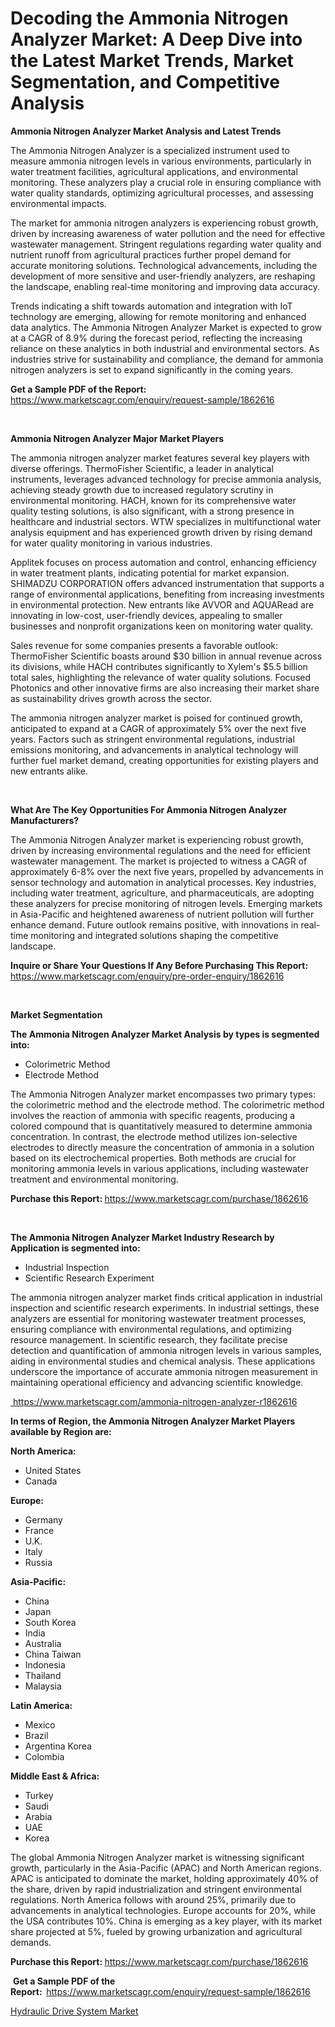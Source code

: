 <p><h1>Decoding the Ammonia Nitrogen Analyzer Market: A Deep Dive into the Latest Market Trends, Market Segmentation, and Competitive Analysis</h1></p><p><strong>Ammonia Nitrogen Analyzer Market Analysis and Latest Trends</strong></p>
<p><p>The Ammonia Nitrogen Analyzer is a specialized instrument used to measure ammonia nitrogen levels in various environments, particularly in water treatment facilities, agricultural applications, and environmental monitoring. These analyzers play a crucial role in ensuring compliance with water quality standards, optimizing agricultural processes, and assessing environmental impacts.</p><p>The market for ammonia nitrogen analyzers is experiencing robust growth, driven by increasing awareness of water pollution and the need for effective wastewater management. Stringent regulations regarding water quality and nutrient runoff from agricultural practices further propel demand for accurate monitoring solutions. Technological advancements, including the development of more sensitive and user-friendly analyzers, are reshaping the landscape, enabling real-time monitoring and improving data accuracy.</p><p>Trends indicating a shift towards automation and integration with IoT technology are emerging, allowing for remote monitoring and enhanced data analytics. The Ammonia Nitrogen Analyzer Market is expected to grow at a CAGR of 8.9% during the forecast period, reflecting the increasing reliance on these analytics in both industrial and environmental sectors. As industries strive for sustainability and compliance, the demand for ammonia nitrogen analyzers is set to expand significantly in the coming years.</p></p>
<p><strong>Get a Sample PDF of the Report:&nbsp;</strong> <a href="https://www.marketscagr.com/enquiry/request-sample/1862616?utm_campaign=1126&utm_medium=2&utm_source=Github&utm_content=ia&utm_term=16022025&utm_id=ammonia-nitrogen-analyzer">https://www.marketscagr.com/enquiry/request-sample/1862616</a></p>
<p>&nbsp;</p>
<p><strong>Ammonia Nitrogen Analyzer Major Market Players</strong></p>
<p><p>The ammonia nitrogen analyzer market features several key players with diverse offerings. ThermoFisher Scientific, a leader in analytical instruments, leverages advanced technology for precise ammonia analysis, achieving steady growth due to increased regulatory scrutiny in environmental monitoring. HACH, known for its comprehensive water quality testing solutions, is also significant, with a strong presence in healthcare and industrial sectors. WTW specializes in multifunctional water analysis equipment and has experienced growth driven by rising demand for water quality monitoring in various industries.</p><p>Applitek focuses on process automation and control, enhancing efficiency in water treatment plants, indicating potential for market expansion. SHIMADZU CORPORATION offers advanced instrumentation that supports a range of environmental applications, benefiting from increasing investments in environmental protection. New entrants like AVVOR and AQUARead are innovating in low-cost, user-friendly devices, appealing to smaller businesses and nonprofit organizations keen on monitoring water quality.</p><p>Sales revenue for some companies presents a favorable outlook: ThermoFisher Scientific boasts around $30 billion in annual revenue across its divisions, while HACH contributes significantly to Xylem's $5.5 billion total sales, highlighting the relevance of water quality solutions. Focused Photonics and other innovative firms are also increasing their market share as sustainability drives growth across the sector.</p><p>The ammonia nitrogen analyzer market is poised for continued growth, anticipated to expand at a CAGR of approximately 5% over the next five years. Factors such as stringent environmental regulations, industrial emissions monitoring, and advancements in analytical technology will further fuel market demand, creating opportunities for existing players and new entrants alike.</p></p>
<p>&nbsp;</p>
<p><strong>What Are The Key Opportunities For Ammonia Nitrogen Analyzer Manufacturers?</strong></p>
<p><p>The Ammonia Nitrogen Analyzer market is experiencing robust growth, driven by increasing environmental regulations and the need for efficient wastewater management. The market is projected to witness a CAGR of approximately 6-8% over the next five years, propelled by advancements in sensor technology and automation in analytical processes. Key industries, including water treatment, agriculture, and pharmaceuticals, are adopting these analyzers for precise monitoring of nitrogen levels. Emerging markets in Asia-Pacific and heightened awareness of nutrient pollution will further enhance demand. Future outlook remains positive, with innovations in real-time monitoring and integrated solutions shaping the competitive landscape.</p></p>
<p><strong>Inquire or Share Your Questions If Any Before Purchasing This Report:</strong> <a href="https://www.marketscagr.com/enquiry/pre-order-enquiry/1862616?utm_campaign=1126&utm_medium=2&utm_source=Github&utm_content=ia&utm_term=16022025&utm_id=ammonia-nitrogen-analyzer">https://www.marketscagr.com/enquiry/pre-order-enquiry/1862616</a></p>
<p>&nbsp;</p>
<p><strong>Market Segmentation</strong></p>
<p><strong>The Ammonia Nitrogen Analyzer Market Analysis by types is segmented into:</strong></p>
<p><ul><li>Colorimetric Method</li><li>Electrode Method</li></ul></p>
<p><p>The Ammonia Nitrogen Analyzer market encompasses two primary types: the colorimetric method and the electrode method. The colorimetric method involves the reaction of ammonia with specific reagents, producing a colored compound that is quantitatively measured to determine ammonia concentration. In contrast, the electrode method utilizes ion-selective electrodes to directly measure the concentration of ammonia in a solution based on its electrochemical properties. Both methods are crucial for monitoring ammonia levels in various applications, including wastewater treatment and environmental monitoring.</p></p>
<p><strong>Purchase this Report:&nbsp;</strong><a href="https://www.marketscagr.com/purchase/1862616?utm_campaign=1126&utm_medium=2&utm_source=Github&utm_content=ia&utm_term=16022025&utm_id=ammonia-nitrogen-analyzer">https://www.marketscagr.com/purchase/1862616</a></p>
<p>&nbsp;</p>
<p><strong>The Ammonia Nitrogen Analyzer Market Industry Research by Application is segmented into:</strong></p>
<p><ul><li>Industrial Inspection</li><li>Scientific Research Experiment</li></ul></p>
<p><p>The ammonia nitrogen analyzer market finds critical application in industrial inspection and scientific research experiments. In industrial settings, these analyzers are essential for monitoring wastewater treatment processes, ensuring compliance with environmental regulations, and optimizing resource management. In scientific research, they facilitate precise detection and quantification of ammonia nitrogen levels in various samples, aiding in environmental studies and chemical analysis. These applications underscore the importance of accurate ammonia nitrogen measurement in maintaining operational efficiency and advancing scientific knowledge.</p></p>
<p><a href="https://www.marketscagr.com/ammonia-nitrogen-analyzer-r1862616?utm_campaign=1126&utm_medium=2&utm_source=Github&utm_content=ia&utm_term=16022025&utm_id=ammonia-nitrogen-analyzer">&nbsp;https://www.marketscagr.com/ammonia-nitrogen-analyzer-r1862616</a></p>
<p><strong>In terms of Region, the Ammonia Nitrogen Analyzer Market Players available by Region are:</strong></p>
<p>
    <p> <strong> North America: </strong>
        <ul>
            <li>United States</li>
            <li>Canada</li>
        </ul>
        </p> 
    <p> <strong> Europe: </strong>
        <ul>
            <li>Germany</li>
            <li>France</li>
            <li>U.K.</li>
            <li>Italy</li>
            <li>Russia</li>
        </ul>
        </p> 
    <p> <strong> Asia-Pacific: </strong>
        <ul>
            <li>China</li>
            <li>Japan</li>
            <li>South Korea</li>
            <li>India</li>
            <li>Australia</li>
            <li>China Taiwan</li>
            <li>Indonesia</li>
            <li>Thailand</li>
            <li>Malaysia</li>
        </ul>
        </p> 
    <p> <strong> Latin America: </strong>
        <ul>
            <li>Mexico</li>
            <li>Brazil</li>
            <li>Argentina Korea</li>
            <li>Colombia</li>
        </ul>
        </p> 
    <p> <strong> Middle East & Africa: </strong>
        <ul>
            <li>Turkey</li>
            <li>Saudi</li>
            <li>Arabia</li>
            <li>UAE</li>
            <li>Korea</li>
        </ul>
    </p>
    </p>
<p><p>The global Ammonia Nitrogen Analyzer market is witnessing significant growth, particularly in the Asia-Pacific (APAC) and North American regions. APAC is anticipated to dominate the market, holding approximately 40% of the share, driven by rapid industrialization and stringent environmental regulations. North America follows with around 25%, primarily due to advancements in analytical technologies. Europe accounts for 20%, while the USA contributes 10%. China is emerging as a key player, with its market share projected at 5%, fueled by growing urbanization and agricultural demands.</p></p>
<p><strong>Purchase this Report: </strong><a href="https://www.marketscagr.com/purchase/1862616?utm_campaign=1126&utm_medium=2&utm_source=Github&utm_content=ia&utm_term=16022025&utm_id=ammonia-nitrogen-analyzer">https://www.marketscagr.com/purchase/1862616</a></p>
<p>&nbsp;<strong>Get a Sample PDF of the Report:&nbsp;&nbsp;</strong><a href="https://www.marketscagr.com/enquiry/request-sample/1862616?utm_campaign=1126&utm_medium=2&utm_source=Github&utm_content=ia&utm_term=16022025&utm_id=ammonia-nitrogen-analyzer">https://www.marketscagr.com/enquiry/request-sample/1862616</a></p>
<p><strong></strong></p>
<p><p><a href="https://github.com/julyju69/Market-Research-Report-List-6/blob/main/hydraulic-drive-system-market.md?utm_campaign=1126&utm_medium=2&utm_source=Github&utm_content=ia&utm_term=16022025&utm_id=ammonia-nitrogen-analyzer">Hydraulic Drive System Market</a></p></p>
